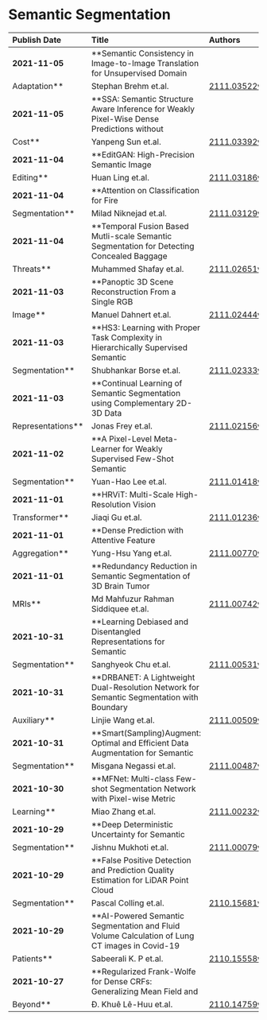 # Semantic Segmentation

| Publish Date | Title | Authors | PDF | Code |
|:---------|:-----------------------|:---------|:------|:------|
|**2021-11-05**|**Semantic Consistency in Image-to-Image Translation for Unsupervised Domain
Adaptation**|Stephan Brehm et.al.|[2111.03522v1](http://arxiv.org/abs/2111.03522v1)|null|
|**2021-11-05**|**SSA: Semantic Structure Aware Inference for Weakly Pixel-Wise Dense Predictions without
Cost**|Yanpeng Sun et.al.|[2111.03392v1](http://arxiv.org/abs/2111.03392v1)|null|
|**2021-11-04**|**EditGAN: High-Precision Semantic Image
Editing**|Huan Ling et.al.|[2111.03186v1](http://arxiv.org/abs/2111.03186v1)|null|
|**2021-11-04**|**Attention on Classification for Fire
Segmentation**|Milad Niknejad et.al.|[2111.03129v1](http://arxiv.org/abs/2111.03129v1)|null|
|**2021-11-04**|**Temporal Fusion Based Mutli-scale Semantic Segmentation for Detecting Concealed Baggage
Threats**|Muhammed Shafay et.al.|[2111.02651v1](http://arxiv.org/abs/2111.02651v1)|null|
|**2021-11-03**|**Panoptic 3D Scene Reconstruction From a Single RGB
Image**|Manuel Dahnert et.al.|[2111.02444v1](http://arxiv.org/abs/2111.02444v1)|null|
|**2021-11-03**|**HS3: Learning with Proper Task Complexity in Hierarchically Supervised Semantic
Segmentation**|Shubhankar Borse et.al.|[2111.02333v1](http://arxiv.org/abs/2111.02333v1)|null|
|**2021-11-03**|**Continual Learning of Semantic Segmentation using Complementary 2D-3D Data
Representations**|Jonas Frey et.al.|[2111.02156v1](http://arxiv.org/abs/2111.02156v1)|null|
|**2021-11-02**|**A Pixel-Level Meta-Learner for Weakly Supervised Few-Shot Semantic
Segmentation**|Yuan-Hao Lee et.al.|[2111.01418v1](http://arxiv.org/abs/2111.01418v1)|null|
|**2021-11-01**|**HRViT: Multi-Scale High-Resolution Vision
Transformer**|Jiaqi Gu et.al.|[2111.01236v1](http://arxiv.org/abs/2111.01236v1)|null|
|**2021-11-01**|**Dense Prediction with Attentive Feature
Aggregation**|Yung-Hsu Yang et.al.|[2111.00770v1](http://arxiv.org/abs/2111.00770v1)|null|
|**2021-11-01**|**Redundancy Reduction in Semantic Segmentation of 3D Brain Tumor
MRIs**|Md Mahfuzur Rahman Siddiquee et.al.|[2111.00742v1](http://arxiv.org/abs/2111.00742v1)|null|
|**2021-10-31**|**Learning Debiased and Disentangled Representations for Semantic
Segmentation**|Sanghyeok Chu et.al.|[2111.00531v1](http://arxiv.org/abs/2111.00531v1)|null|
|**2021-10-31**|**DRBANET: A Lightweight Dual-Resolution Network for Semantic Segmentation with Boundary
Auxiliary**|Linjie Wang et.al.|[2111.00509v1](http://arxiv.org/abs/2111.00509v1)|null|
|**2021-10-31**|**Smart(Sampling)Augment: Optimal and Efficient Data Augmentation for Semantic
Segmentation**|Misgana Negassi et.al.|[2111.00487v1](http://arxiv.org/abs/2111.00487v1)|null|
|**2021-10-30**|**MFNet: Multi-class Few-shot Segmentation Network with Pixel-wise Metric
Learning**|Miao Zhang et.al.|[2111.00232v1](http://arxiv.org/abs/2111.00232v1)|null|
|**2021-10-29**|**Deep Deterministic Uncertainty for Semantic
Segmentation**|Jishnu Mukhoti et.al.|[2111.00079v1](http://arxiv.org/abs/2111.00079v1)|null|
|**2021-10-29**|**False Positive Detection and Prediction Quality Estimation for LiDAR Point Cloud
Segmentation**|Pascal Colling et.al.|[2110.15681v1](http://arxiv.org/abs/2110.15681v1)|null|
|**2021-10-29**|**AI-Powered Semantic Segmentation and Fluid Volume Calculation of Lung CT images in Covid-19
Patients**|Sabeerali K. P et.al.|[2110.15558v1](http://arxiv.org/abs/2110.15558v1)|null|
|**2021-10-27**|**Regularized Frank-Wolfe for Dense CRFs: Generalizing Mean Field and
Beyond**|Đ. Khuê Lê-Huu et.al.|[2110.14759v1](http://arxiv.org/abs/2110.14759v1)|**[link](https://github.com/netw0rkf10w/crf)**|

